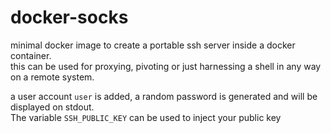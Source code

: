 # docker-socks
minimal docker image to create a portable ssh server inside a docker container.  
this can be used for proxying, pivoting or just harnessing a shell in any way on a remote system.  

a user account `user` is added, a random password is generated and will be displayed on stdout.  
The variable `SSH_PUBLIC_KEY` can be used to inject your public key
